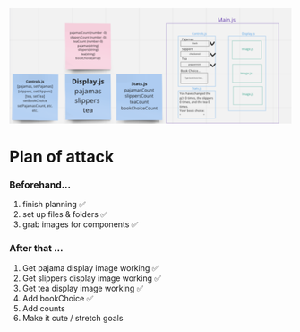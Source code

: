 ![](./wireframe.png)

# Plan of attack 
### Beforehand...
1. finish planning ✅
2. set up files & folders ✅
3. grab images for components ✅
### After that ...
1. Get pajama display image working ✅
2. Get slippers display image working ✅
3. Get tea display image working ✅
5. Add bookChoice ✅
4. Add counts
6. Make it cute / stretch goals 